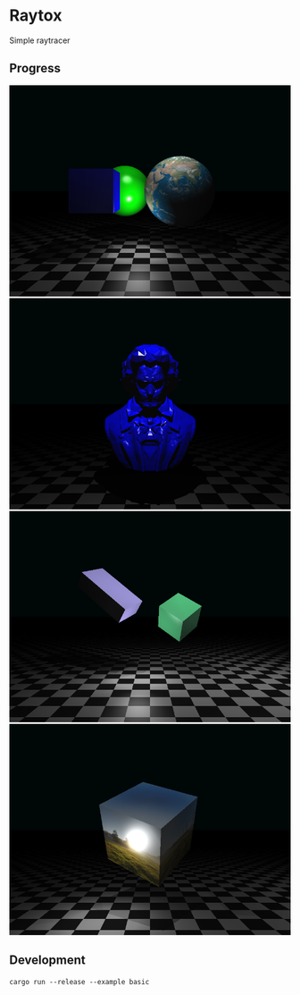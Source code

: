 # Raytox

Simple raytracer

## Progress
![](examples/basic.png)
![](examples/mesh.png)
![](examples/transforms.png)
![](examples/cubemap.png)

## Development
```
cargo run --release --example basic
```
